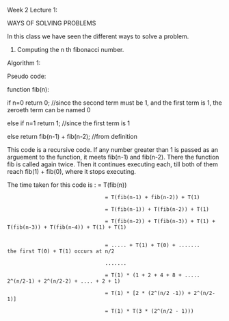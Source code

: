 Week 2 Lecture 1:

WAYS OF SOLVING PROBLEMS

In this class we have seen the different ways to solve a problem.

1. Computing the n th fibonacci number.

Algorithm 1: 

Pseudo code:

function fib(n):

  if n=0 return 0;    //since the second term must be 1, and the first term is 1, the zeroeth term can be named 0
  
  else if n=1 return 1;   //since the first term is 1
  
  else return fib(n-1) + fib(n-2);   //from definition
  

This code is a recursive code. If any number greater than 1 is passed as an arguement to the function, it meets fib(n-1) and fib(n-2). There the function fib is called again twice. Then it continues executing each, till both of them reach fib(1) + fib(0), where it stops executing. 

The time taken for this code is :   = T(fib(n)) 
                                    
                                    = T(fib(n-1) + fib(n-2)) + T(1) 
                                    
                                    = T(fib(n-1)) + T(fib(n-2)) + T(1)
                                    
                                    = T(fib(n-2)) + T(fib(n-3)) + T(1) + T(fib(n-3)) + T(fib(n-4)) + T(1) + T(1)
                                    
                                    
                                    = ..... + T(1) + T(0) + .......         the first T(0) + T(1) occurs at n/2
                                    
                                    .......
                                    
                                    = T(1) * (1 + 2 + 4 + 8 + ..... 2^(n/2-1) + 2^(n/2-2) + .... + 2 + 1)
                                    
                                    = T(1) * [2 * (2^(n/2 -1)) + 2^(n/2-1)]
                                    
                                    = T(1) * T(3 * (2^(n/2 - 1)))
                                    
                                    
